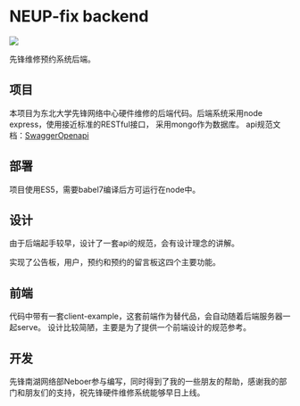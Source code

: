 # NEUP-fix backend
![](https://i.imgur.com/wwOXuSH.png)

先锋维修预约系统后端。
## 项目
本项目为东北大学先锋网络中心硬件维修的后端代码。后端系统采用node express，使用接近标准的RESTful接口，
采用mongo作为数据库。
api规范文档：[SwaggerOpenapi](https://app.swaggerhub.com/apis-docs/NEUP-Net-Depart/NEUP_fix2/3.0.0)

## 部署
项目使用ES5，需要babel7编译后方可运行在node中。

## 设计
由于后端起手较早，设计了一套api的规范，会有设计理念的讲解。

实现了公告板，用户，预约和预约的留言板这四个主要功能。

## 前端
代码中带有一套client-example，这套前端作为替代品，会自动随着后端服务器一起serve。
设计比较简陋，主要是为了提供一个前端设计的规范参考。

## 开发
先锋南湖网络部Neboer参与编写，同时得到了我的一些朋友的帮助，感谢我的部门和朋友们的支持，祝先锋硬件维修系统能够早日上线。